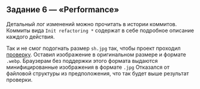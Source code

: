 ## Задание 6 — «Performance»

Детальный лог изменений можно прочитать в истории коммитов. Коммиты вида `Init refactoring *` содержат в себе подробное описание каждого действия.

Так и не смог подогнать размер `sh.jpg` так, чтобы проект проходил [проверку](https://shri-performance.ru). Оставил изображение в оригинальном размере и формате `.webp`. Браузерам без поддержки этого формата выдаются минифицированные изображения в формате `.jpg`
Отказался от файловой структуры из предположения, что так будет выше результат проверки.
